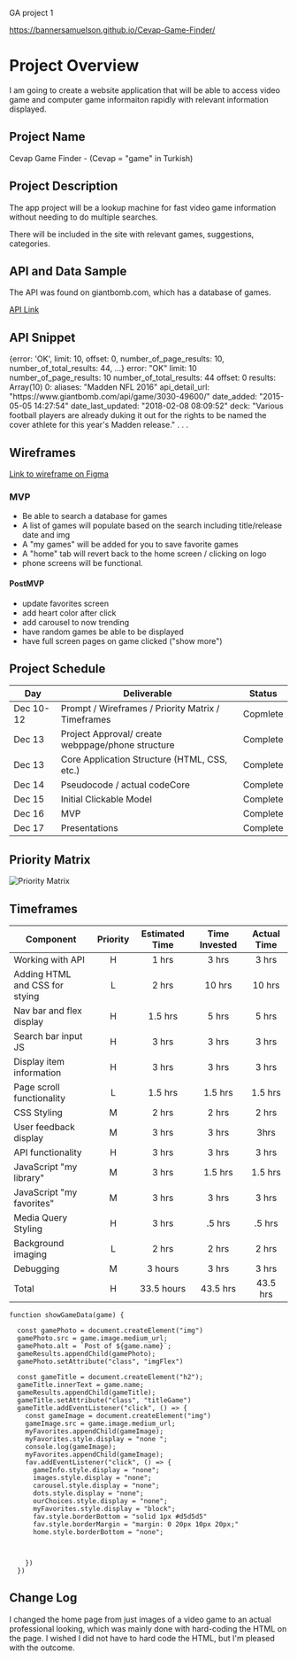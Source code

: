 GA project 1

https://bannersamuelson.github.io/Cevap-Game-Finder/
# Project Overview
I am going to create a website application that will be able to access video game and computer game informaiton rapidly with relevant information displayed.
## Project Name


Cevap Game Finder - (Cevap = "game" in Turkish)
## Project Description

 The app project will be a lookup machine for fast video game information without needing to do multiple searches. 

There will be included in the site with relevant games, suggestions, categories.

## API and Data Sample

The API was found on giantbomb.com, which has a database of games.

[API Link](http://www.giantbomb.com/api/search/?api_key=ea72d6fa698b889389beedfb65fbb5cf921e51da&format=json&query="${name}"&resources=game)

<h2>API Snippet</h2>
{error: 'OK', limit: 10, offset: 0, number_of_page_results: 10, number_of_total_results: 44, …}
error: "OK"
limit: 10
number_of_page_results: 10
number_of_total_results: 44
offset: 0
results: Array(10)
0:
aliases: "Madden NFL 2016"
api_detail_url: "https://www.giantbomb.com/api/game/3030-49600/"
date_added: "2015-05-05 14:27:54"
date_last_updated: "2018-02-08 08:09:52"
deck: "Various football players are already duking it out for the rights to be named the cover athlete for this year's Madden release." . . .

<h2>Wireframes</h2>

[Link to wireframe on Figma](https://www.figma.com/file/8T49Yi7EM6A59cnXE8Ig9g/Wireframe-p1?node-id=0%3A1)


### MVP

- Be able to search a database for games
- A list of games will populate based on the search including title/release date and img
- A "my games" will be added for you to save favorite games
- A "home" tab will revert back to the home screen / clicking on logo
- phone screens will be functional.

#### PostMVP  

- update favorites screen
- add heart color after click
- add carousel to now trending
- have random games be able to be displayed
- have full screen pages on game clicked ("show more")
## Project Schedule

|  Day | Deliverable | Status
|---|---| ---|
|Dec 10-12| Prompt / Wireframes / Priority Matrix / Timeframes | Copmlete
|Dec 13| Project Approval/ create webppage/phone structure | Complete
|Dec 13| Core Application Structure (HTML, CSS, etc.) | Complete
|Dec 14| Pseudocode / actual codeCore| Complete
|Dec 15| Initial Clickable Model  | Complete
|Dec 16| MVP | Complete
|Dec 17| Presentations | Complete

## Priority Matrix

![Priority Matrix](https://res.cloudinary.com/dnv6i44dp/image/upload/v1639368115/Priority_Matrix_toqoqy.png)
## Timeframes

| Component | Priority | Estimated Time | Time Invested | Actual Time |
| --- | :---: |  :---: | :---: | :---: |
| Working with API | H | 1 hrs| 3 hrs| 3 hrs|
| Adding HTML and CSS for stying | L | 2 hrs | 10 hrs | 10 hrs |
| Nav bar and flex display | H | 1.5 hrs | 5 hrs | 5 hrs|
| Search bar input JS | H| 3 hrs | 3 hrs | 3 hrs |
| Display item information | H | 3 hrs | 3 hrs | 3 hrs
| Page scroll functionality | L | 1.5 hrs | 1.5 hrs | 1.5 hrs |
| CSS Styling| M | 2 hrs | 2 hrs | 2 hrs |
| User feedback display | M | 3 hrs | 3 hrs | 3hrs |
| API functionality | H| 3 hrs | 3 hrs | 3 hrs |
| JavaScript "my library" | M | 3 hrs | 1.5 hrs | 1.5 hrs |
| JavaScript "my favorites" | M | 3 hrs | 3 hrs | 3 hrs |
| Media Query Styling | H | 3 hrs| .5 hrs | .5 hrs
| Background imaging | L | 2 hrs | 2 hrs | 2 hrs |
| Debugging | M | 3 hours | 3 hrs | 3 hrs |
| Total | H | 33.5 hours | 43.5 hrs | 43.5 hrs |

<!-- CODE SNIPPET I'M PROUD OF -->
```
function showGameData(game) {

  const gamePhoto = document.createElement("img")
  gamePhoto.src = game.image.medium_url;
  gamePhoto.alt = `Post of ${game.name}`;
  gameResults.appendChild(gamePhoto);
  gamePhoto.setAttribute("class", "imgFlex")

  const gameTitle = document.createElement("h2");
  gameTitle.innerText = game.name;
  gameResults.appendChild(gameTitle);
  gameTitle.setAttribute("class", "titleGame")
  gameTitle.addEventListener("click", () => {
    const gameImage = document.createElement("img")
    gameImage.src = game.image.medium_url;
    myFavorites.appendChild(gameImage);
    myFavorites.style.display = "none ";
    console.log(gameImage);
    myFavorites.appendChild(gameImage);
    fav.addEventListener("click", () => {
      gameInfo.style.display = "none";
      images.style.display = "none";
      carousel.style.display = "none";
      dots.style.display = "none";
      ourChoices.style.display = "none";
      myFavorites.style.display = "block";
      fav.style.borderBottom = "solid 1px #d5d5d5"
      fav.style.borderMargin = "margin: 0 20px 10px 20px;"
      home.style.borderBottom = "none";



    })
  })
  ```

## Change Log
 <!-- Use this section to document what changes were made and the reasoning behind those changes.   !-->
I changed the home page from just images of a video game to an actual professional looking, which was mainly done with hard-coding the HTML on the page. I wished I did not have to hard code the HTML, but I'm pleased with the outcome.